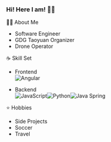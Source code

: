 ### Hi! Here I am! 🙋‍♂️

👨‍💻 About Me
* Software Engineer
* GDG Taoyuan Organizer
* Drone Operator

☕ Skill Set
* Frontend \
![Angular](https://img.shields.io/badge/-Angular-black?logo=angular)

* Backend \
![JavaScript](https://img.shields.io/badge/-JavaScript-black?logo=javascript)![Python](https://img.shields.io/badge/-Python-black?logo=python)![Java Spring](https://img.shields.io/badge/-Java-black?logo=spring)

⭐ Hobbies
* Side Projects
* Soccer
* Travel
